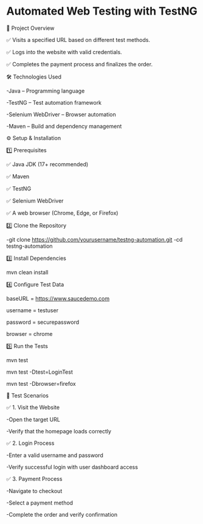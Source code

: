 # Automated Web Testing with TestNG

📌 Project Overview

✅ Visits a specified URL based on different test methods.

✅ Logs into the website with valid credentials.

✅ Completes the payment process and finalizes the order.

🛠️ Technologies Used

-Java – Programming language

-TestNG – Test automation framework

-Selenium WebDriver – Browser automation

-Maven – Build and dependency management

⚙️ Setup & Installation

1️⃣ Prerequisites

✅ Java JDK (17+ recommended)

✅ Maven

✅ TestNG

✅ Selenium WebDriver

✅ A web browser (Chrome, Edge, or Firefox)

2️⃣ Clone the Repository

-git clone https://github.com/yourusername/testng-automation.git
-cd testng-automation

3️⃣ Install Dependencies

mvn clean install

4️⃣ Configure Test Data

baseURL = https://www.saucedemo.com

username = testuser

password = securepassword

browser = chrome

5️⃣ Run the Tests

mvn test

mvn test -Dtest=LoginTest


mvn test -Dbrowser=firefox

📝 Test Scenarios

✅ 1. Visit the Website

-Open the target URL

-Verify that the homepage loads correctly

✅ 2. Login Process

-Enter a valid username and password

-Verify successful login with user dashboard access

✅ 3. Payment Process

-Navigate to checkout

-Select a payment method

-Complete the order and verify confirmation
